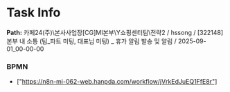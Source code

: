 # Task Info

**Path:** 카페24(주)\본사사업장\[CG]MI본부\Y쇼핑센터팀\전략2 / hssong / [322148] 본부 내 소통 (팀_파트 미팅, 대표님 미팅) _ 휴가 알림 발송 및 알림 / 2025-09-01_00-00-00

### BPMN
- ["https://n8n-mi-062-web.hanpda.com/workflow/jVrkEdJuEQ1FfE8r"]


